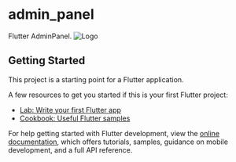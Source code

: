 # admin_panel

Flutter AdminPanel.
![Logo](https://github.com/3MR7OSSAM/Flutter_Admin_Panel/assets/83048066/0e01bac0-0fe4-4035-b4c7-7dad00af1fd8)
## Getting Started

This project is a starting point for a Flutter application.

A few resources to get you started if this is your first Flutter project:

- [Lab: Write your first Flutter app](https://docs.flutter.dev/get-started/codelab)
- [Cookbook: Useful Flutter samples](https://docs.flutter.dev/cookbook)

For help getting started with Flutter development, view the
[online documentation](https://docs.flutter.dev/), which offers tutorials,
samples, guidance on mobile development, and a full API reference.
